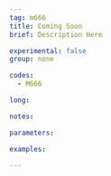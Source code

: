 ```yaml
---
tag: m666
title: Coming Soon
brief: Description Here

experimental: false
group: none

codes:
  - M666

long:

notes:

parameters:

examples:

---
```


